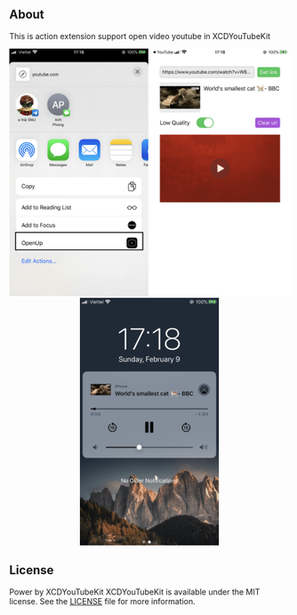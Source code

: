 ## About

This is action extension support open video youtube in XCDYouTubeKit

<p align="center">
<img src="Screenshots/img1.png" width="250" height="445">
<img src="Screenshots/img2.png" width="250" height="445">
<img src="Screenshots/img3.png" width="250" height="445">
</p>

## License

Power by XCDYouTubeKit
XCDYouTubeKit is available under the MIT license. See the [LICENSE](LICENSE) file for more information.

